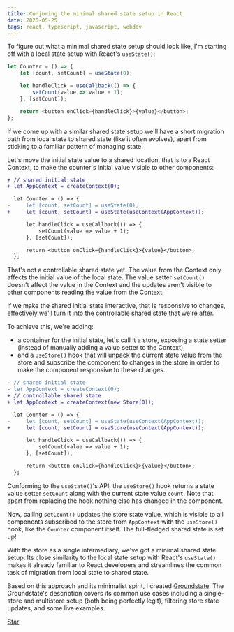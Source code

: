 ```yaml
---
title: Conjuring the minimal shared state setup in React
date: 2025-05-25
tags: react, typescript, javascript, webdev
---
```


To figure out what a minimal shared state setup should look like, I'm starting off with a local state setup with React's `useState()`:

```js
let Counter = () => {
    let [count, setCount] = useState(0);

    let handleClick = useCallback(() => {
        setCount(value => value + 1);
    }, [setCount]);

    return <button onClick={handleClick}>{value}</button>;
};
```

If we come up with a similar shared state setup we'll have a short migration path from local state to shared state (like it often evolves), apart from sticking to a familiar pattern of managing state.

Let's move the initial state value to a shared location, that is to a React Context, to make the counter's initial value visible to other components:

```diff
+ // shared initial state
+ let AppContext = createContext(0);

  let Counter = () => {
-     let [count, setCount] = useState(0);
+     let [count, setCount] = useState(useContext(AppContext));

      let handleClick = useCallback(() => {
          setCount(value => value + 1);
      }, [setCount]);

      return <button onClick={handleClick}>{value}</button>;
  };
```

That's not a controllable shared state yet. The value from the Context only affects the initial value of the local state. The value setter `setCount()` doesn't affect the value in the Context and the updates aren't visible to other components reading the value from the Context.

If we make the shared initial state interactive, that is responsive to changes, effectively we'll turn it into the controllable shared state that we're after.

To achieve this, we're adding:
- a container for the initial state, let's call it a store, exposing a state setter (instead of manually adding a value setter to the Context),
- and a `useStore()` hook that will unpack the current state value from the store and subscribe the component to changes in the store in order to make the component responsive to these changes.

```diff
- // shared initial state
- let AppContext = createContext(0);
+ // controllable shared state
+ let AppContext = createContext(new Store(0));

  let Counter = () => {
-     let [count, setCount] = useState(useContext(AppContext));
+     let [count, setCount] = useStore(useContext(AppContext));

      let handleClick = useCallback(() => {
          setCount(value => value + 1);
      }, [setCount]);

      return <button onClick={handleClick}>{value}</button>;
  };
```

Conforming to the `useState()`'s API, the `useStore()` hook returns a state value setter `setCount` along with the current state value `count`. Note that apart from replacing the hook nothing else has changed in the component.

Now, calling `setCount()` updates the store state value, which is visible to all components subscribed to the store from `AppContext` with the `useStore()` hook, like the `Counter` component itself. The full-fledged shared state is set up!

With the store as a single intermediary, we've got a minimal shared state setup. Its close similarity to the local state setup with React's `useState()` makes it already familiar to React developers and streamlines the common task of migration from local state to shared state.

Based on this approach and its minimalist spirit, I created [Groundstate](https://github.com/axtk/groundstate). The Groundstate's description covers its common use cases including a single-store and multistore setup (both being perfectly legit), filtering store state updates, and some live examples.

<a href="https://github.com/axtk/groundstate" class="star-button" target="_blank">Star</a>
